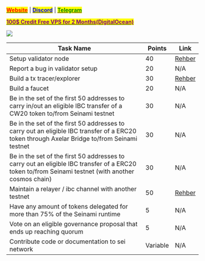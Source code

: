 &#x20;                                                       [<mark style="color:red;">**Website**</mark>](https://nodeist.net/) | [<mark style="color:blue;">**Discord**</mark>](https://discord.gg/ypx7mJ6Zzb) | [<mark style="color:green;">**Telegram**</mark>](https://t.me/noodeist)

&#x20;                                     [<mark style="color:purple;">**100$ Credit Free VPS for 2 Months(DigitalOcean)**</mark>](https://www.digitalocean.com/?refcode=410c988c8b3e&utm_campaign=Referral_Invite&utm_medium=Referral_Program&utm_source=badge)

![](https://i.hizliresim.com/gsu0zju.png)


| Task Name                                                                                                                                      | Points                              | Link                    |   
|------------------------------------------------------------------------------------------------------------------------------------------------|-------------------------------------|-------------------------|
| Setup validator node                                                                                                                                      | 40                       | [Rehber](https://github.com/Nodeist/Kurulumlar/tree/main/Sei)       |   
| Report a bug in validator setup                                                                                                                           | 20                       | N/A       |   
| Build a tx tracer/explorer                                                                                                                                | 30                       | [Rehber](./tx_tracer.md)      |   
| Build a faucet                                                                                                                                            | 20                       | N/A       | 
| Be in the set of the first 50 addresses to carry in/out an eligible IBC transfer of a CW20 token to/from Seinami testnet                                  | 30                       | N/A       |   
| Be in the set of the first 50 addresses to carry out an eligible IBC transfer of a ERC20 token through Axelar Bridge  to/from Seinami testnet             | 30                       | N/A       |    
| Be in the set of the first 50 addresses to carry out an eligible IBC transfer of a ERC20 token to/from Seinami testnet (with another cosmos chain)        | 30                       | N/A       |  
| Maintain a relayer / ibc channel with another testnet                                                                                                     | 50                       | [Rehber](./ibc_relayer.md)       | 
| Have any amount of tokens delegated for more than 75% of the Seinami runtime                                                                              | 5                        | N/A       |     
| Vote on an eligible governance proposal that ends up reaching quorum                                                                                      | 5                        | N/A       |    
| Contribute code or documentation to sei network                                                                                                           | Variable                 | N/A       |   

